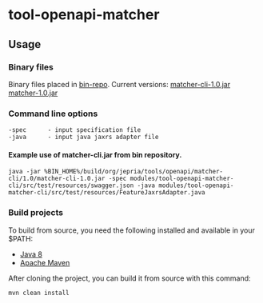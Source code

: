 # tool-openapi-matcher

## Usage
### Binary files
Binary files placed in [bin-repo](https://github.com/Jepria/bin-repo).
Current versions: 
  [matcher-cli-1.0.jar](https://github.com/Jepria/bin-repo/blob/master/build/org/jepria/tools/openapi/matcher-cli/1.0/matcher-cli-1.0.jar)
  [matcher-1.0.jar](https://github.com/Jepria/bin-repo/blob/master/build/org/jepria/tools/openapi/matcher/1.0/matcher-1.0.jar)
### Command line options
```
-spec      - input specification file
-java      - input java jaxrs adapter file
```
#### Example use of matcher-cli.jar from bin repository.
```
java -jar %BIN_HOME%/build/org/jepria/tools/openapi/matcher-cli/1.0/matcher-cli-1.0.jar -spec modules/tool-openapi-matcher-cli/src/test/resources/swagger.json -java modules/tool-openapi-matcher-cli/src/test/resources/FeatureJaxrsAdapter.java
```
### Build projects
To build from source, you need the following installed and available in your $PATH:
* [Java 8](https://www.oracle.com/technetwork/java/index.html)
* [Apache Maven ](https://maven.apache.org/)

After cloning the project, you can build it from source with this command:
```sh
mvn clean install
```
